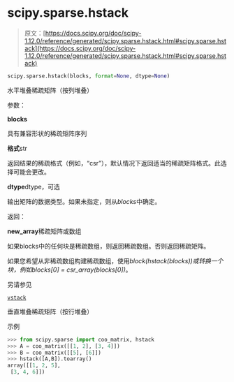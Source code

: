 # scipy.sparse.hstack

> 原文：[https://docs.scipy.org/doc/scipy-1.12.0/reference/generated/scipy.sparse.hstack.html#scipy.sparse.hstack](https://docs.scipy.org/doc/scipy-1.12.0/reference/generated/scipy.sparse.hstack.html#scipy.sparse.hstack)

```py
scipy.sparse.hstack(blocks, format=None, dtype=None)
```

水平堆叠稀疏矩阵（按列堆叠）

参数：

**blocks**

具有兼容形状的稀疏矩阵序列

**格式**str

返回结果的稀疏格式（例如，“csr”），默认情况下返回适当的稀疏矩阵格式。此选择可能会更改。

**dtype**dtype，可选

输出矩阵的数据类型。如果未指定，则从*blocks*中确定。

返回：

**new_array**稀疏矩阵或数组

如果blocks中的任何块是稀疏数组，则返回稀疏数组。否则返回稀疏矩阵。

如果您希望从非稀疏数组构建稀疏数组，使用*block(hstack(blocks))*或转换一个块，例如*blocks[0] = csr_array(blocks[0])*。

另请参见

[`vstack`](scipy.sparse.vstack.html#scipy.sparse.vstack "scipy.sparse.vstack")

垂直堆叠稀疏矩阵（按行堆叠）

示例

```py
>>> from scipy.sparse import coo_matrix, hstack
>>> A = coo_matrix([[1, 2], [3, 4]])
>>> B = coo_matrix([[5], [6]])
>>> hstack([A,B]).toarray()
array([[1, 2, 5],
 [3, 4, 6]]) 
```
